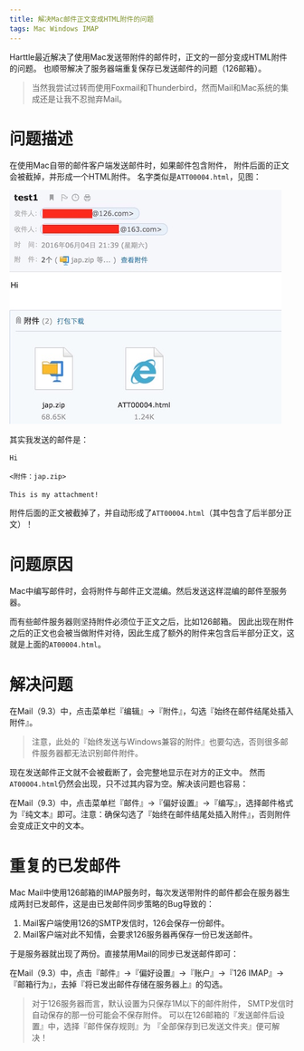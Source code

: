 ```yaml
---
title: 解决Mac邮件正文变成HTML附件的问题
tags: Mac Windows IMAP
---
```


Harttle最近解决了使用Mac发送带附件的邮件时，正文的一部分变成HTML附件的问题。
也顺带解决了服务器端重复保存已发送邮件的问题（126邮箱）。

> 当然我尝试过转而使用Foxmail和Thunderbird，然而Mail和Mac系统的集成还是让我不忍抛弃Mail。

<!--more-->

# 问题描述

在使用Mac自带的邮件客户端发送邮件时，如果邮件包含附件，
附件后面的正文会被截掉，并形成一个HTML附件。
名字类似是`ATT00004.html`，见图：

![Mac Mail HTML Attachment][mac-mail-html-attr]

其实我发送的邮件是：

```
Hi

<附件：jap.zip>

This is my attachment!
```

附件后面的正文被截掉了，并自动形成了`ATT00004.html`（其中包含了后半部分正文）！

# 问题原因

Mac中编写邮件时，会将附件与邮件正文混编。然后发送这样混编的邮件至服务器。

而有些邮件服务器则坚持附件必须位于正文之后，比如126邮箱。
因此出现在附件之后的正文也会被当做附件对待，因此生成了额外的附件来包含后半部分正文，这就是上面的`AT00004.html`。

# 解决问题

在Mail（9.3）中，点击菜单栏『编辑』->『附件』，勾选『始终在邮件结尾处插入附件』。

> 注意，此处的『始终发送与Windows兼容的附件』也要勾选，否则很多邮件服务器都无法识别邮件附件。

现在发送邮件正文就不会被截断了，会完整地显示在对方的正文中。
然而`AT00004.html`仍然会出现，只不过其内容为空。解决该问题也容易：

在Mail（9.3）中，点击菜单栏『邮件』->『偏好设置』->『编写』，选择邮件格式为『纯文本』即可。注意：确保勾选了『始终在邮件结尾处插入附件』，否则附件会变成正文中的文本。

# 重复的已发邮件

Mac Mail中使用126邮箱的IMAP服务时，每次发送带附件的邮件都会在服务器生成两封已发邮件，这是由已发邮件同步策略的Bug导致的：

1. Mail客户端使用126的SMTP发信时，126会保存一份邮件。
2. Mail客户端对此不知情，会要求126服务器再保存一份已发送邮件。

于是服务器就出现了两份。直接禁用Mail的同步已发送邮件即可：

在Mail（9.3）中，点击『邮件』->『偏好设置』->『账户』->『126 IMAP』->『邮箱行为』，去掉『将已发出邮件存储在服务器上』的勾选。

> 对于126服务器而言，默认设置为只保存1M以下的邮件附件，
> SMTP发信时自动保存的那一份可能会不保存附件。
> 可以在126邮箱的『发送邮件后设置』中，选择『邮件保存规则』为
> 『全部保存到已发送文件夹』便可解决！

[mac-mail-html-attr]: /assets/img/blog/mac/mail-html-attachment.jpeg
